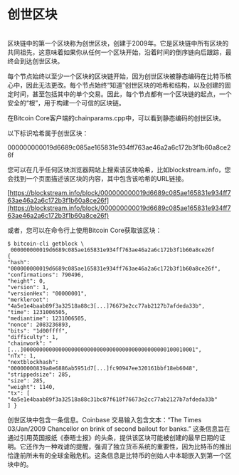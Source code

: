 # 创世区块

\
区块链中的第一个区块称为创世区块，创建于2009年。它是区块链中所有区块的共同祖先，这意味着如果你从任何一个区块开始，沿着时间的倒序链向后跟踪，最终会到达创世区块。

每个节点始终以至少一个区块的区块链开始，因为创世区块被静态编码在比特币核心中，因此无法更改。每个节点始终“知道”创世区块的哈希和结构，以及创建的固定时间，甚至包括其中的单个交易。因此，每个节点都有一个区块链的起点，一个安全的“根”，用于构建一个可信的区块链。

在Bitcoin Core客户端的chainparams.cpp中，可以看到静态编码的创世区块。

以下标识哈希属于创世区块：

000000000019d6689c085ae165831e934ff763ae46a2a6c172b3f1b60a8ce26f

您可以在几乎任何区块浏览器网站上搜索该区块哈希，比如blockstream.info，您会找到一个页面描述该区块的内容，其中包含该哈希的URL链接。

[https://blockstream.info/block/000000000019d6689c085ae165831e934ff763ae46a2a6c172b3f1b60a8ce26f](https://blockstream.info/block/000000000019d6689c085ae165831e934ff763ae46a2a6c172b3f1b60a8ce26f)

或者，您可以在命令行上使用Bitcoin Core获取该区块：

```
$ bitcoin-cli getblock \
 000000000019d6689c085ae165831e934ff763ae46a2a6c172b3f1b60a8ce26f
{
"hash": "000000000019d6689c085ae165831e934ff763ae46a2a6c172b3f1b60a8ce26f",
"confirmations": 790496,
"height": 0,
"version": 1,
"versionHex": "00000001",
"merkleroot": "4a5e1e4baab89f3a32518a88c3[...]76673e2cc77ab2127b7afdeda33b",
"time": 1231006505,
"mediantime": 1231006505,
"nonce": 2083236893,
"bits": "1d00ffff",
"difficulty": 1,
"chainwork": "[...]000000000000000000000000000000000000000000000100010001",
"nTx": 1,
"nextblockhash": "00000000839a8e6886ab5951d7[...]fc90947ee320161bbf18eb6048",
"strippedsize": 285,
"size": 285,
"weight": 1140,
"tx": [
"4a5e1e4baab89f3a32518a88c31bc87f618f76673e2cc77ab2127b7afdeda33b"
] }
```

创世区块中包含一条信息。Coinbase 交易输入包含文本：“The Times 03/Jan/2009 Chancellor on brink of second bailout for banks.” 这条信息旨在通过引用英国报纸《泰晤士报》的头条，提供该区块可能被创建的最早日期的证明。它还作为一种戏谑的提醒，强调了独立货币系统的重要性，因为比特币的推出恰逢前所未有的全球金融危机。这条信息是比特币的创始人中本聪嵌入到第一个区块中的。
